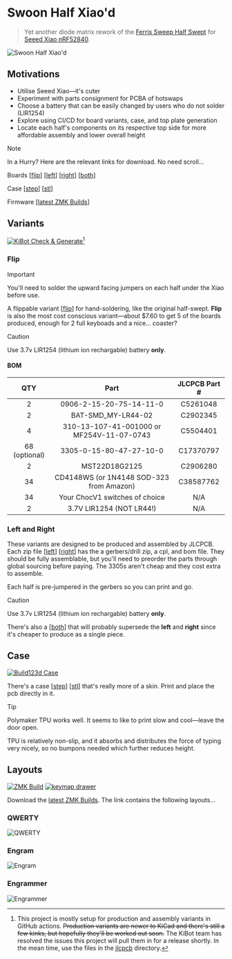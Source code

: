 # Swoon Half Xiao'd

> Yet another diode matrix rework of the
> [Ferris Sweep Half Swept](https://github.com/davidphilipbarr/Sweep/tree/main/Sweep%20half-swept)
> for
> [Seeed Xiao nRF52840](https://www.seeedstudio.com/Seeed-XIAO-BLE-nRF52840-p-5201.html).

![Swoon Half Xiao'd](.images/swoon_render.jpg)

## Motivations

- Utilise Seeed Xiao—it's cuter
- Experiment with parts consignment for PCBA of hotswaps
- Choose a battery that can be easily changed by users who do not solder
  (LIR1254)
- Explore using CI/CD for board variants, case, and top plate generation
- Locate each half's components on its respective top side for more affordable
  assembly and lower overall height

> [!NOTE]
> In a Hurry? Here are the relevant links for download. No need scroll...
>
> Boards [[flip](/jlcpcb/swoon_FLIP.zip)] [[left](/jlcpcb/swoon_LEFT.zip)]
> [[right](/jlcpcb/swoon_RIGHT.zip)] [[both](/jlcpcb/swoon_BOTH.zip)]
>
> Case
> [[step](https://nightly.link/willpuckett/Swoon/actions/runs/10987780383/Case_STEP.zip)]
> [[stl](https://nightly.link/willpuckett/Swoon/actions/runs/10987780383/Case_STL.zip)]
>
> Firmware
> [[latest ZMK Builds](https://nightly.link/willpuckett/Swoon/workflows/zmk/main/swoon.zip)]

## Variants

[![KiBot Check & Generate](https://github.com/willpuckett/Swoon/actions/workflows/kibot.yml/badge.svg)](https://github.com/willpuckett/Swoon/actions/workflows/kibot.yml)[^1]

### **Flip**

> [!IMPORTANT]
> You'll need to solder the upward facing jumpers on each half under the Xiao
> before use.

A flippable variant [[flip](/jlcpcb/swoon_FLIP.zip)] for hand-soldering, like
the original half-swept. **Flip** is also the most cost conscious variant—about
$7.60 to get 5 of the boards produced, enough for 2 full keyboads and a nice...
coaster?

> [!CAUTION]
> Use 3.7v LIR1254 (lithium ion rechargable) battery **only**.

#### BOM

|      QTY      |                   Part                    | JLCPCB Part # |
| :-----------: | :---------------------------------------: | :-----------: |
|       2       |          0906-2-15-20-75-14-11-0          |   C5261048    |
|       2       |            BAT-SMD_MY-LR44-02             |   C2902345    |
|       4       | 310-13-107-41-001000 or MF254V-11-07-0743 |   C5504401    |
| 68 (optional) |          3305-0-15-80-47-27-10-0          |   C17370797   |
|       2       |               MST22D18G2125               |   C2906280    |
|      34       | CD4148WS (or 1N4148 SOD-323 from Amazon)  |   C38587762   |
|      34       |      Your ChocV1 switches of choice       |      N/A      |
|       2       |         3.7V LIR1254 (NOT LR44!)          |      N/A      |

### **Left** and **Right**

These variants are designed to be produced and assembled by JLCPCB. Each zip
file [[left](/jlcpcb/swoon_LEFT.zip)] [[right](/jlcpcb/swoon_RIGHT.zip)] has the
a gerbers/drill zip, a cpl, and bom file. They should be fully assemblable, but
you'll need to preorder the parts through global sourcing before paying. The
3305s aren't cheap and they cost extra to assemble.

Each half is pre-jumpered in the gerbers so you can print and go.

> [!CAUTION]
> Use 3.7v LIR1254 (lithium ion rechargable) battery **only**.

There's also a [[both](/jlcpcb/swoon_BOTH.zip)] that will probably supersede the
**left** and **right** since it's cheaper to produce as a single piece.

## Case

[![Build123d Case](https://github.com/willpuckett/Swoon/actions/workflows/case.yml/badge.svg)](https://github.com/willpuckett/Swoon/actions/workflows/case.yml)

There's a case
[[step](https://nightly.link/willpuckett/Swoon/actions/runs/10987780383/Case_STEP.zip)]
[[stl](https://nightly.link/willpuckett/Swoon/actions/runs/10987780383/Case_STL.zip)]
that's really more of a skin. Print and place the pcb directly in it.

> [!TIP]
> Polymaker TPU works well. It seems to like to print slow and cool—leave the
> door open.

TPU is relatively non-slip, and it absorbs and distributes the force of typing
very nicely, so no bumpons needed which further reduces height.

## Layouts

[![ZMK Build](https://github.com/willpuckett/Swoon/actions/workflows/zmk.yml/badge.svg)](https://github.com/willpuckett/Swoon/actions/workflows/zmk.yml)
[![keymap drawer](https://github.com/willpuckett/Swoon/actions/workflows/keymap-drawer.yml/badge.svg)](https://github.com/willpuckett/Swoon/actions/workflows/keymap-drawer.yml)

Download the
[latest ZMK Builds](https://nightly.link/willpuckett/Swoon/workflows/zmk/main/swoon.zip).
The link contains the following layouts...

### QWERTY

![QWERTY](.images/swoon_qwerty.svg)

### Engram

![Engram](.images/swoon_engram.svg)

### Engrammer

![Engrammer](.images/swoon_engrammer.svg)

[^1]: This project is mostly setup for production and assembly variants in
    GitHub actions. ~~Production variants are newer to KiCad and there's still a
    few kinks, but hopefully they'll be worked out soon.~~ The KiBot team has resolved the issues this project will pull them in for a release shortly. In the mean time, use
    the files in the [jlcpcb](/jlcpcb/) directory.

